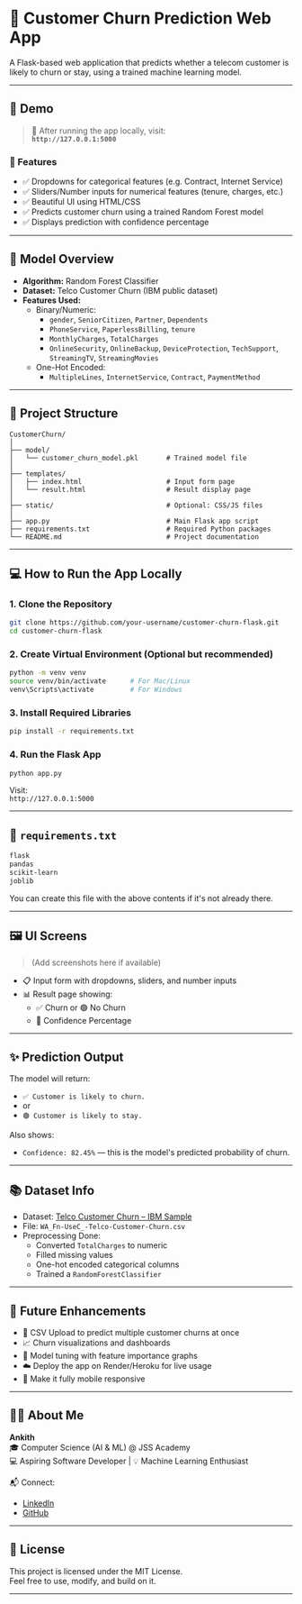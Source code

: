 # 🔮 Customer Churn Prediction Web App

A Flask-based web application that predicts whether a telecom customer is likely to churn or stay, using a trained machine learning model.

---

## 🚀 Demo

> 📍 After running the app locally, visit:  
**`http://127.0.0.1:5000`**

### 🎥 Features
- ✅ Dropdowns for categorical features (e.g. Contract, Internet Service)
- ✅ Sliders/Number inputs for numerical features (tenure, charges, etc.)
- ✅ Beautiful UI using HTML/CSS
- ✅ Predicts customer churn using a trained Random Forest model
- ✅ Displays prediction with confidence percentage

---

## 🧠 Model Overview

- **Algorithm:** Random Forest Classifier
- **Dataset:** Telco Customer Churn (IBM public dataset)
- **Features Used:**
  - Binary/Numeric:
    - `gender`, `SeniorCitizen`, `Partner`, `Dependents`
    - `PhoneService`, `PaperlessBilling`, `tenure`
    - `MonthlyCharges`, `TotalCharges`
    - `OnlineSecurity`, `OnlineBackup`, `DeviceProtection`, `TechSupport`, `StreamingTV`, `StreamingMovies`
  - One-Hot Encoded:
    - `MultipleLines`, `InternetService`, `Contract`, `PaymentMethod`

---

## 📁 Project Structure

```
CustomerChurn/
│
├── model/
│   └── customer_churn_model.pkl       # Trained model file
│
├── templates/
│   ├── index.html                     # Input form page
│   └── result.html                    # Result display page
│
├── static/                            # Optional: CSS/JS files
│
├── app.py                             # Main Flask app script
├── requirements.txt                   # Required Python packages
└── README.md                          # Project documentation
```

---

## 💻 How to Run the App Locally

### 1. Clone the Repository

```bash
git clone https://github.com/your-username/customer-churn-flask.git
cd customer-churn-flask
```

### 2. Create Virtual Environment (Optional but recommended)

```bash
python -m venv venv
source venv/bin/activate      # For Mac/Linux
venv\Scripts\activate         # For Windows
```

### 3. Install Required Libraries

```bash
pip install -r requirements.txt
```

### 4. Run the Flask App

```bash
python app.py
```

Visit:  
`http://127.0.0.1:5000`

---

## 📄 `requirements.txt`

```txt
flask
pandas
scikit-learn
joblib
```

You can create this file with the above contents if it's not already there.

---

## 🖼 UI Screens

> (Add screenshots here if available)

- 📋 Input form with dropdowns, sliders, and number inputs
- 📊 Result page showing:
  - ✅ Churn or 🟢 No Churn
  - 💯 Confidence Percentage

---

## ✨ Prediction Output

The model will return:
- `✅ Customer is likely to churn.`  
- or  
- `🟢 Customer is likely to stay.`  

Also shows:  
- `Confidence: 82.45%` — this is the model's predicted probability of churn.

---

## 📚 Dataset Info

- Dataset: [Telco Customer Churn – IBM Sample](https://www.kaggle.com/datasets/blastchar/telco-customer-churn)
- File: `WA_Fn-UseC_-Telco-Customer-Churn.csv`
- Preprocessing Done:
  - Converted `TotalCharges` to numeric
  - Filled missing values
  - One-hot encoded categorical columns
  - Trained a `RandomForestClassifier`

---

## 📌 Future Enhancements

- 🔁 CSV Upload to predict multiple customer churns at once
- 📈 Churn visualizations and dashboards
- 🧠 Model tuning with feature importance graphs
- ☁️ Deploy the app on Render/Heroku for live usage
- 📱 Make it fully mobile responsive

---

## 🙋‍♂️ About Me

**Ankith**  
🎓 Computer Science (AI & ML) @ JSS Academy  
💻 Aspiring Software Developer | 💡 Machine Learning Enthusiast

📬 Connect:  
- [LinkedIn](www.linkedin.com/in/ankithpradeep)  
- [GitHub](https://github.com/helexrox)

---

## 📄 License

This project is licensed under the MIT License.  
Feel free to use, modify, and build on it.

---
